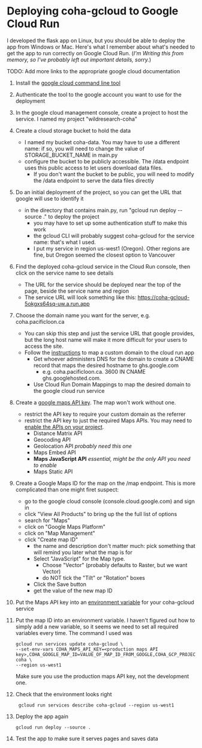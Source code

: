 # Deploying coha-gcloud to Google Cloud Run

I developed the flask app on Linux, but you should be able to deploy the app from Windows or Mac.
Here's what I remember about what's needed to get the app to run correctly on Google Cloud Run. 
(*I'm Writing this from memory, so I've probably left out important details, sorry.*)

TODO: Add more links to the appropriate google cloud documentation

1. Install the [google cloud command line tool](https://cloud.google.com/sdk/docs/install)
2. Authenticate the tool to the google account you want to use for the deployment
3. In the google cloud management console, create a project to host the service.  I named my project "wildresearch-coha"
4. Create a cloud storage bucket to hold the data
   - I named my bucket coha-data.  You may have to use a different name: if so, you will need to change the value of STORAGE_BUCKET_NAME in main.py
   - configure the bucket to be publicly accessible.  The /data endpoint uses this public access to let users download data files.
     - If you don't want the bucket to be public, you will need to modify the /data endpoint to serve the data files directly
5. Do an initial deployment of the project, so you can get the URL that google will use to identify it
   - in the directory that contains main.py, run "gcloud run deploy --source ."  to deploy the project
     - you may have to set up some authentication stuff to make this work
     - the gcloud CLI will probably suggest coha-gcloud for the service name: that's what I used.
     - I put my service in region us-west1 (Oregon).  Other regions are fine, but Oregon seemed the closest option to Vancouver
6. Find the deployed coha-gcloud service in the Cloud Run console, then click on the service name to see details
   - The URL for the service should be deployed near the top of the page, beside the service name and region
   - The service URL will look something like this: https://coha-gcloud-5okgxs64sq-uw.a.run.app
7. Choose the domain name you want for the server, e.g. coha.pacificloon.ca
   - You can skip this step and just the service URL that google provides, but the long host name will make it more difficult for your users to access the site.
   - Follow the [instructions](https://cloud.google.com/run/docs/mapping-custom-domains#run) to map a custom domain to the cloud run app
      - Get whoever administers DNS for the domain to create a CNAME record that maps the desired hostname to ghs.google.com
        - e.g. coha.pacificloon.ca. 3600 IN CNAME ghs.googlehosted.com.
      - Use Cloud Run Domain Mappings to map the desired domain to the google cloud run service
8. Create a [google maps API key](https://developers.google.com/maps/documentation/javascript/get-api-key).  The map won't work without one.
   - restrict the API key to require your custom domain as the referrer
   - restrict the API key to just the required Maps APIs.  You may need to [enable the APIs on your project](https://cloud.google.com/apis/docs/getting-started).
     - Distance Matrix API 
     - Geocoding API 
     - Geolocation API  *probably need this one*
     - Maps Embed API 
     - **Maps JavaScript API** *essential, might be the only API you need to enable*  
     - Maps Static API
9. Create a Google Maps ID for the map on the /map endpoint.  This is more complicated than one might firet suspect:
   - go to the google cloud console (console.cloud.google.com) and sign in
   - click "View All Products" to bring up the the full list of options
   - search for "Maps"
   - click on "Google Maps Platform"
   - click on "Map Management"
   - click "Create map ID"
     - the name and description don't matter much: pick something that will remind you later what the map is for
     - Select "JavaScript" for the Map type.
       - Choose "Vector" (probably defaults to Raster, but we want Vector)
       - do NOT tick the "Tilt" or "Rotation" boxes
     - Click the Save button
     - get the value of the new map ID
9. Put the Maps API key into an [environment variable](https://cloud.google.com/functions/docs/configuring/env-var) for your coha-gcloud service
10. Put the map ID into an environment variable.  I haven't figured out how to simply add a new variable, so it seems
     we need to set all required variables every time. The command I used was

        gcloud run services update coha-gcloud \
        --set-env-vars COHA_MAPS_API_KEY=<production maps API key>,COHA_GOOGLE_MAP_ID=VALUE_OF_MAP_ID_FROM_GOOGLE,COHA_GCP_PROJECT_ID=wildresearch-coha \
        --region us-west1
     Make sure you use the production maps API key, not the development one.
1. Check that the environment looks right

        gcloud run services describe coha-gcloud --region us-west1
10. Deploy the app again

        gcloud run deploy --source .
11. Test the app to make sure it serves pages and saves data
